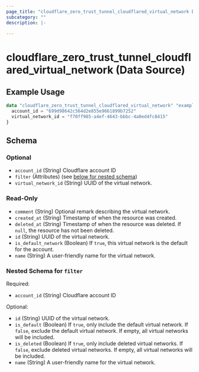 ```yaml
---
page_title: "cloudflare_zero_trust_tunnel_cloudflared_virtual_network Data Source - Cloudflare"
subcategory: ""
description: |-
  
---
```


# cloudflare_zero_trust_tunnel_cloudflared_virtual_network (Data Source)



## Example Usage

```terraform
data "cloudflare_zero_trust_tunnel_cloudflared_virtual_network" "example_zero_trust_tunnel_cloudflared_virtual_network" {
  account_id = "699d98642c564d2e855e9661899b7252"
  virtual_network_id = "f70ff985-a4ef-4643-bbbc-4a0ed4fc8415"
}
```

<!-- schema generated by tfplugindocs -->
## Schema

### Optional

- `account_id` (String) Cloudflare account ID
- `filter` (Attributes) (see [below for nested schema](#nestedatt--filter))
- `virtual_network_id` (String) UUID of the virtual network.

### Read-Only

- `comment` (String) Optional remark describing the virtual network.
- `created_at` (String) Timestamp of when the resource was created.
- `deleted_at` (String) Timestamp of when the resource was deleted. If `null`, the resource has not been deleted.
- `id` (String) UUID of the virtual network.
- `is_default_network` (Boolean) If `true`, this virtual network is the default for the account.
- `name` (String) A user-friendly name for the virtual network.

<a id="nestedatt--filter"></a>
### Nested Schema for `filter`

Required:

- `account_id` (String) Cloudflare account ID

Optional:

- `id` (String) UUID of the virtual network.
- `is_default` (Boolean) If `true`, only include the default virtual network. If `false`, exclude the default virtual network. If empty, all virtual networks will be included.
- `is_deleted` (Boolean) If `true`, only include deleted virtual networks. If `false`, exclude deleted virtual networks. If empty, all virtual networks will be included.
- `name` (String) A user-friendly name for the virtual network.


